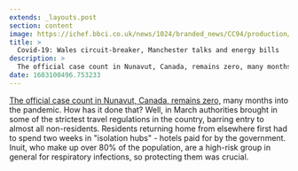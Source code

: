 ```yaml
--- 
extends: _layouts.post 
section: content 
image: https://ichef.bbci.co.uk/news/1024/branded_news/CC94/production/_111527325_index_daily_update_version02_cv_976new.png 
title: > 
  Covid-19: Wales circuit-breaker, Manchester talks and energy bills 
description: > 
  The official case count in Nunavut, Canada, remains zero, many months into the pandemic.How has it done that?Well, in March authorities brought in some of the strictest travel regulations in the country, barring entry to almost all non-residents.Residents returning home from elsewhere first had to spend two weeks in "isolation hubs" - hotels paid for by the government.Inuit, who make up over 80% of the population, are a high-risk group in general for respiratory infections, so protecting them was crucial. 
date: 1603100496.753233 
--- 
```

<div><p><a href="https://www.bbc.co.uk/news/world-us-canada-54405736" class="css-yidnqd-InlineLink e1no5rhv0">The official case count in Nunavut, Canada, remains zero,</a> many months into the pandemic. How has it done that? Well, in March authorities brought in some of the strictest travel regulations in the country, barring entry to almost all non-residents. Residents returning home from elsewhere first had to spend two weeks in "isolation hubs" - hotels paid for by the government. Inuit, who make up over 80% of the population, are a high-risk group in general for respiratory infections, so protecting them was crucial. </p></div>